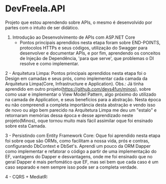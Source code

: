 # DevFreela.API
Projeto que estou aprendendo sobre APIs, o mesmo é desenvolvido por partes com o intuito de ser didático.

1. Introdução ao Desenvolvimento de APIs com ASP.NET Core
	- Pontos principais aprendidos nesta etapa foram sobre END-POINTS, protocolos HTTPs e seus códigos, utilização do Swagger para desenvolver e documentar APIs, e 
  	por fim, aprendendo os conceitos de Injeção de Dependência, 'para que serve', que problemas o DI resolve e como implementar.

2 - Arquitetura Limpa:
  	Pontos principais aprendidos nesta etapa foi o Design em camadas e seus prós, como implementar cada camada da Arquitetura Limpa(Core, Infrastructure e Application).
  		Obs.: Já tinha aprendido em outro projeto(https://github.com/devs4fun/minos), sobre como usar e implementar o View Model Pattern, 
        	algo próximo do utilizado na camada de Application, e seus benefícios para a abstração. Nesta época eu não compreendi a completa importância desta abstração e
        	vendo isso de novo ou algo bem parecido na Arquitetura Limpa me deu um "estalo" e retornaram memórias dessa época e desse aprendizado neste projeto(Minos), oque
        	tornou muito mais fácil assimilar oque foi ensinado sobre esta Camada.

3 - Persistindo com Entity Framework Core:
	Oque foi aprendido nesta etapa foi sobre oque são ORMs, como facilitam a nossa vida, prós e contras, configurando DbContext e DbSet's. Aprendi um pouco da ORM Dapper como implementar e
		refatorar o código a partir de uma implementação do EF, vantagens do Dapper e desvantagens, onde me foi ensinado que no geral Dapper é mais perfomático que EF, mas sei bem que
		cada caso é um caso separado e nem sempre isso pode ser a completa verdade.

4 - CQRS + MediatR:
	
